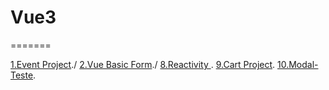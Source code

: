 # Vue3
=======

[1.Event Project](https://github.com/mfreitassm/vue3/event-app)./
[2.Vue Basic Form](https://github.com/mfreitassm/vue3/vue-basic-form)./
[8.Reactivity ](https://github.com/mfreitassm/vue3/event-app).
[9.Cart Project](https://github.com/mfreitassm/vue3/cart-project).
[10.Modal-Teste](https://github.com/mfreitassm/vue3/modal-project).

